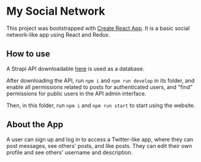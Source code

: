 # My Social Network

This project was bootstrapped with [Create React App](https://github.com/facebook/create-react-app). It is a basic social network-like app using React and Redux.

## How to use

A Strapi API downloadable [here](https://github.com/felhix/mini-api-social-network) is used as a database.

After downloading the API, run `npm i` and `npm run develop` in its folder, and enable all permissions related to posts for authenticated users, and "find" permissions for public users in the API admin interface.

Then, in this folder, run `npm i` and `npm run start` to start using the website.

## About the App

A user can sign up and log in to access a Twitter-like app, where they can post messages, see others' posts, and like posts. They can edit their own profile and see others' username and description.

